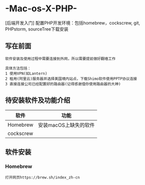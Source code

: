# -Mac-os-X-PHP-
[后端开发入门] 配置PHP开发环境：包括homebrew，cockscrew, git, PHPstorm, sourceTree下载安装

## 写在前面
	软件安装及使用过程中需要连接到外网，所以需要提前做好翻墙工作
	
	具体方法包括：
	1 使用VPN(如Lantern)
	2 租用(阿里云)服务器并选择美国境内站点，下载Shimo软件使用PPTP协议连接
	3 直接连接公司已经配置好的路由器(记得感谢借你使用路由器的大神)
		
## 待安装软件及功能介绍
|软件|功能|
|---|----|
|Homebrew|安装macOS上缺失的软件|
|cockscrew|

## 软件安装

### Homebrew
	打开网页https://brew.sh/index_zh-cn
	
